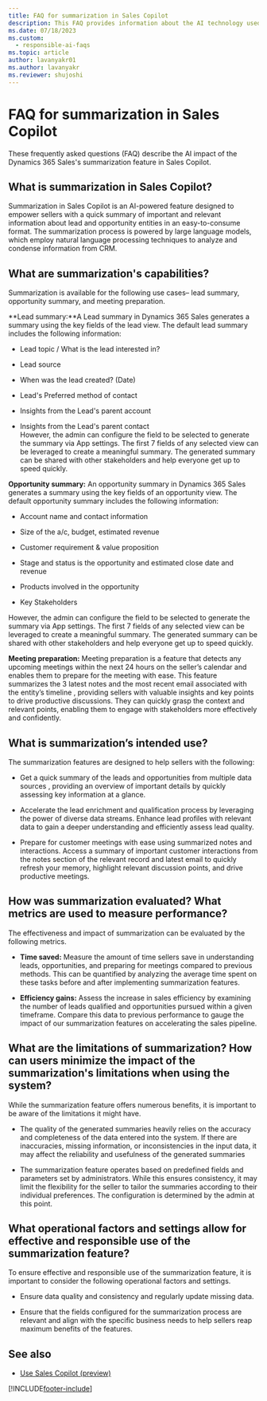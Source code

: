 ```yaml
---
title: FAQ for summarization in Sales Copilot
description: This FAQ provides information about the AI technology used in Dynamics 365 Sales, along with key considerations and details about how AI is used, how it was tested and evaluated, and any specific limitations.
ms.date: 07/18/2023
ms.custom: 
  - responsible-ai-faqs
ms.topic: article
author: lavanyakr01
ms.author: lavanyakr
ms.reviewer: shujoshi
---
```


# FAQ for summarization in Sales Copilot

These frequently asked questions (FAQ) describe the AI impact of the Dynamics 365 Sales's summarization feature in Sales Copilot.

## What is summarization in Sales Copilot?

 Summarization in Sales Copilot is an AI-powered feature designed to empower sellers with a quick summary of important and relevant information about lead and opportunity entities in an easy-to-consume format. The summarization process is powered by large language models, which employ natural language processing techniques to analyze and condense information from CRM.

## What are summarization's capabilities?

Summarization is available for the following use cases– lead summary, opportunity summary, and meeting preparation.

**Lead summary:**A Lead summary in Dynamics 365 Sales generates a summary using the key fields of the lead view. The default lead summary includes the following information:
- Lead topic / What is the lead interested in?  

- Lead source  
- When was the lead created? (Date)  
- Lead's Preferred method of contact  
- Insights from the Lead's parent account  
- Insights from the Lead's parent contact  
However, the admin can configure the field to be selected to generate the summary via App settings. The first 7 fields of any selected view can be leveraged to create a meaningful summary.  The generated summary can be shared with other stakeholders and help everyone get up to speed quickly.

**Opportunity summary:** An opportunity summary in Dynamics 365 Sales generates a summary using the key fields of an opportunity view. The default opportunity summary includes the following information:

- Account name and contact information  

- Size of the a/c, budget, estimated revenue  
- Customer requirement & value proposition  
- Stage and status is the opportunity and estimated close date and revenue  
- Products involved in the opportunity  
- Key Stakeholders  

However, the admin can configure the field to be selected to generate the summary via App settings. The first 7 fields of any selected view can be leveraged to create a meaningful summary.  The generated summary can be shared with other stakeholders and help everyone get up to speed quickly.

**Meeting preparation:** Meeting preparation is a feature that detects any upcoming meetings within the next 24 hours on the seller’s calendar and enables them to prepare for the meeting with ease. This feature summarizes the 3 latest notes and the most recent email associated with the entity’s timeline , providing sellers with valuable insights and key points to drive productive discussions. They can quickly grasp the context and relevant points, enabling them to engage with stakeholders more effectively and confidently.

## What is summarization’s intended use?

The summarization features are designed to help sellers with the following: 

- Get a quick summary of the leads and opportunities from multiple data sources , providing an overview of important details by quickly assessing key information at a glance.  

- Accelerate the lead enrichment and qualification process by leveraging the power of diverse data streams. Enhance lead profiles with relevant data to gain a deeper understanding and efficiently assess lead quality.

- Prepare for customer meetings with ease using summarized notes and interactions. Access a summary of important customer interactions from the notes section of the relevant record and latest email to quickly refresh your memory, highlight relevant discussion points, and drive productive meetings.


## How was summarization evaluated? What metrics are used to measure performance?

The effectiveness and impact of summarization can be evaluated by the following metrics.

- **Time saved:** Measure the amount of time sellers save in understanding leads, opportunities, and preparing for meetings compared to previous methods. This can be quantified by analyzing the average time spent on these tasks before and after implementing summarization features.

- **Efficiency gains:** Assess the increase in sales efficiency by examining the number of leads qualified and opportunities pursued within a given timeframe. Compare this data to previous performance to gauge the impact of our summarization features on accelerating the sales pipeline.

## What are the limitations of summarization? How can users minimize the impact of the summarization's limitations when using the system?

While the summarization feature offers numerous benefits, it is important to be aware of the limitations it might have.

- The quality of the generated summaries heavily relies on the accuracy and completeness of the data entered into the system. If there are inaccuracies, missing information, or inconsistencies in the input data, it may affect the reliability and usefulness of the generated summaries

- The summarization feature operates based on predefined fields and parameters set by administrators. While this ensures consistency, it may limit the flexibility for the seller to tailor the summaries according to their individual preferences. The configuration is determined by the admin at this point.  

## What operational factors and settings allow for effective and responsible use of the summarization feature?

To ensure effective and responsible use of the summarization feature, it is important to consider the following operational factors and settings.

- Ensure data quality and consistency and regularly update missing data.

- Ensure that the fields configured for the summarization process are relevant and align with the specific business needs to help sellers reap maximum benefits of the features.


## See also

- [Use Sales Copilot (preview)](use-sales-copilot.md)

[!INCLUDE[footer-include](../includes/footer-banner.md)]